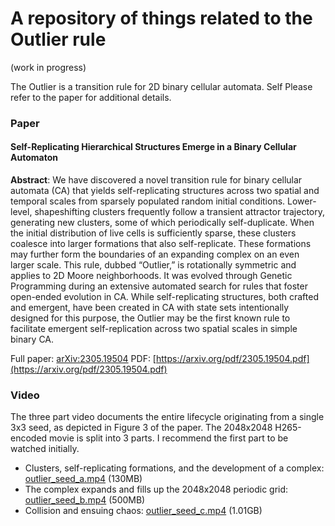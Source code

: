 # A repository of things related to the Outlier rule 

(work in progress)

The Outlier is a transition rule for 2D binary cellular automata. Self Please refer to the paper for additional details.

### Paper
#### Self-Replicating Hierarchical Structures Emerge in a Binary Cellular Automaton
**Abstract**: We have discovered a novel transition rule for binary cellular automata (CA)
that yields self-replicating structures across two spatial and temporal scales from
sparsely populated random initial conditions. Lower-level, shapeshifting clusters
frequently follow a transient attractor trajectory, generating new clusters, some
of which periodically self-duplicate. When the initial distribution of live cells is
sufficiently sparse, these clusters coalesce into larger formations that also self-replicate. These formations may further form the boundaries of an expanding
complex on an even larger scale. This rule, dubbed “Outlier,” is rotationally
symmetric and applies to 2D Moore neighborhoods. It was evolved through
Genetic Programming during an extensive automated search for rules that foster
open-ended evolution in CA. While self-replicating structures, both crafted and
emergent, have been created in CA with state sets intentionally designed for
this purpose, the Outlier may be the first known rule to facilitate emergent self-replication across two spatial scales in simple binary CA.

Full paper: [arXiv:2305.19504](https://arxiv.org/abs/2305.19504) PDF: [https://arxiv.org/pdf/2305.19504.pdf](https://arxiv.org/pdf/2305.19504.pdf)

### Video

The three part video documents the entire lifecycle originating from a single 3x3 seed, as depicted in Figure 3 of the paper.
The 2048x2048 H265-encoded movie is split into 3 parts. I recommend the first part to be watched initially.

* Clusters, self-replicating formations, and the development of a complex:  [outlier_seed_a.mp4](http://outlier.adjacentlab.com/videos/outlier_seed_a.mp4) (130MB)
* The complex expands and fills up the 2048x2048 periodic grid: [outlier_seed_b.mp4](http://outlier.adjacentlab.com/videos/outlier_seed_b.mp4) (500MB)
* Collision and ensuing chaos: [outlier_seed_c.mp4](http://outlier.adjacentlab.com/videos/outlier_seed_c.mp4) (1.01GB)
